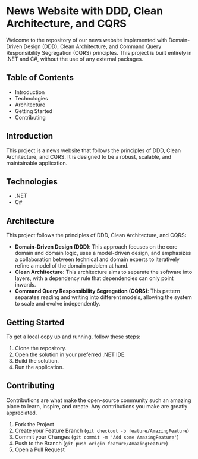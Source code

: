 # News Website with DDD, Clean Architecture, and CQRS

Welcome to the repository of our news website implemented with Domain-Driven Design (DDD), Clean Architecture, and Command Query Responsibility Segregation (CQRS) principles. This project is built entirely in .NET and C#, without the use of any external packages.

## Table of Contents

- Introduction
- Technologies
- Architecture
- Getting Started
- Contributing

## Introduction

This project is a news website that follows the principles of DDD, Clean Architecture, and CQRS. It is designed to be a robust, scalable, and maintainable application.

## Technologies

- .NET
- C#

## Architecture

This project follows the principles of DDD, Clean Architecture, and CQRS:

- **Domain-Driven Design (DDD)**: This approach focuses on the core domain and domain logic, uses a model-driven design, and emphasizes a collaboration between technical and domain experts to iteratively refine a model of the domain problem at hand.
- **Clean Architecture**: This architecture aims to separate the software into layers, with a dependency rule that dependencies can only point inwards.
- **Command Query Responsibility Segregation (CQRS)**: This pattern separates reading and writing into different models, allowing the system to scale and evolve independently.

## Getting Started

To get a local copy up and running, follow these steps:

1. Clone the repository.
2. Open the solution in your preferred .NET IDE.
3. Build the solution.
4. Run the application.

## Contributing

Contributions are what make the open-source community such an amazing place to learn, inspire, and create. Any contributions you make are greatly appreciated.

1. Fork the Project
2. Create your Feature Branch (`git checkout -b feature/AmazingFeature`)
3. Commit your Changes (`git commit -m 'Add some AmazingFeature'`)
4. Push to the Branch (`git push origin feature/AmazingFeature`)
5. Open a Pull Request
